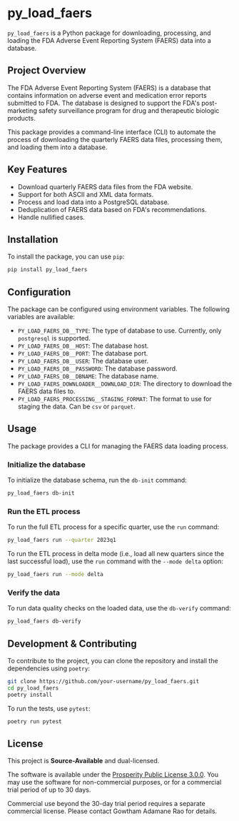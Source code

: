 # py_load_faers

`py_load_faers` is a Python package for downloading, processing, and loading the FDA Adverse Event Reporting System (FAERS) data into a database.

## Project Overview

The FDA Adverse Event Reporting System (FAERS) is a database that contains information on adverse event and medication error reports submitted to FDA. The database is designed to support the FDA's post-marketing safety surveillance program for drug and therapeutic biologic products.

This package provides a command-line interface (CLI) to automate the process of downloading the quarterly FAERS data files, processing them, and loading them into a database.

## Key Features

*   Download quarterly FAERS data files from the FDA website.
*   Support for both ASCII and XML data formats.
*   Process and load data into a PostgreSQL database.
*   Deduplication of FAERS data based on FDA's recommendations.
*   Handle nullified cases.

## Installation

To install the package, you can use `pip`:

```bash
pip install py_load_faers
```

## Configuration

The package can be configured using environment variables. The following variables are available:

*   `PY_LOAD_FAERS_DB__TYPE`: The type of database to use. Currently, only `postgresql` is supported.
*   `PY_LOAD_FAERS_DB__HOST`: The database host.
*   `PY_LOAD_FAERS_DB__PORT`: The database port.
*   `PY_LOAD_FAERS_DB__USER`: The database user.
*   `PY_LOAD_FAERS_DB__PASSWORD`: The database password.
*   `PY_LOAD_FAERS_DB__DBNAME`: The database name.
*   `PY_LOAD_FAERS_DOWNLOADER__DOWNLOAD_DIR`: The directory to download the FAERS data files to.
*   `PY_LOAD_FAERS_PROCESSING__STAGING_FORMAT`: The format to use for staging the data. Can be `csv` or `parquet`.

## Usage

The package provides a CLI for managing the FAERS data loading process.

### Initialize the database

To initialize the database schema, run the `db-init` command:

```bash
py_load_faers db-init
```

### Run the ETL process

To run the full ETL process for a specific quarter, use the `run` command:

```bash
py_load_faers run --quarter 2023q1
```

To run the ETL process in delta mode (i.e., load all new quarters since the last successful load), use the `run` command with the `--mode delta` option:

```bash
py_load_faers run --mode delta
```

### Verify the data

To run data quality checks on the loaded data, use the `db-verify` command:

```bash
py_load_faers db-verify
```

## Development & Contributing

To contribute to the project, you can clone the repository and install the dependencies using `poetry`:

```bash
git clone https://github.com/your-username/py_load_faers.git
cd py_load_faers
poetry install
```

To run the tests, use `pytest`:

```bash
poetry run pytest
```

## License

This project is **Source-Available** and dual-licensed.

The software is available under the [Prosperity Public License 3.0.0](LICENSE.md). You may use the software for non-commercial purposes, or for a commercial trial period of up to 30 days.

Commercial use beyond the 30-day trial period requires a separate commercial license. Please contact Gowtham Adamane Rao for details.
